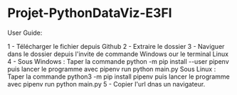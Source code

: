 # Projet-PythonDataViz-E3FI

User Guide:

1 - Télécharger le fichier depuis Github
2 - Extraire le dossier
3 - Naviguer dans le dossier depuis l'invite de commande Windows our le terminal Linux
4 - Sous Windows : Taper la commande python -m pip install --user pipenv puis lancer le programme avec pipenv run python main.py
    Sous Linux : Taper la commande python3 -m pip install pipenv puis lancer le programme avec pipenv run python main.py
5 - Copier l'url dnas un navigateur.
               
